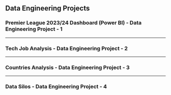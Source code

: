 Data Engineering Projects 
---------------------------------------------------------------------------------------------
### Premier League 2023/24 Dashboard (Power BI) - Data Engineering Project - 1
---------------------------------------------------------------------------------------------
### Tech Job Analysis - Data Engineering Project - 2
---------------------------------------------------------------------------------------------
### Countries Analysis - Data Engineering Project - 3
---------------------------------------------------------------------------------------------
### Data Silos - Data Engineering Project - 4
